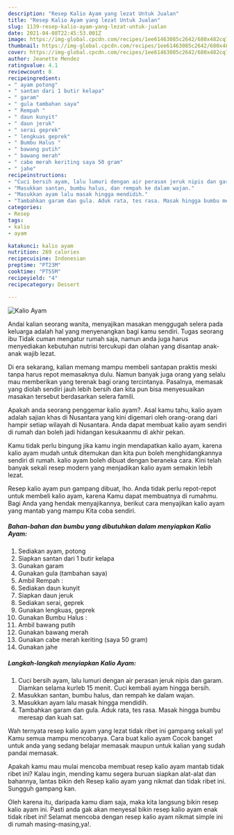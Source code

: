 ```yaml
---
description: "Resep Kalio Ayam yang lezat Untuk Jualan"
title: "Resep Kalio Ayam yang lezat Untuk Jualan"
slug: 1139-resep-kalio-ayam-yang-lezat-untuk-jualan
date: 2021-04-08T22:45:53.001Z
image: https://img-global.cpcdn.com/recipes/1ee61463085c2642/680x482cq70/kalio-ayam-foto-resep-utama.jpg
thumbnail: https://img-global.cpcdn.com/recipes/1ee61463085c2642/680x482cq70/kalio-ayam-foto-resep-utama.jpg
cover: https://img-global.cpcdn.com/recipes/1ee61463085c2642/680x482cq70/kalio-ayam-foto-resep-utama.jpg
author: Jeanette Mendez
ratingvalue: 4.1
reviewcount: 8
recipeingredient:
- " ayam potong"
- " santan dari 1 butir kelapa"
- " garam"
- " gula tambahan saya"
- " Rempah "
- " daun kunyit"
- " daun jeruk"
- " serai geprek"
- " lengkuas geprek"
- " Bumbu Halus "
- " bawang putih"
- " bawang merah"
- " cabe merah keriting saya 50 gram"
- " jahe"
recipeinstructions:
- "Cuci bersih ayam, lalu lumuri dengan air perasan jeruk nipis dan garam. Diamkan selama kurleb 15 menit. Cuci kembali ayam hingga bersih."
- "Masukkan santan, bumbu halus, dan rempah ke dalam wajan."
- "Masukkan ayam lalu masak hingga mendidih."
- "Tambahkan garam dan gula. Aduk rata, tes rasa. Masak hingga bumbu meresap dan kuah sat."
categories:
- Resep
tags:
- kalio
- ayam

katakunci: kalio ayam 
nutrition: 269 calories
recipecuisine: Indonesian
preptime: "PT23M"
cooktime: "PT55M"
recipeyield: "4"
recipecategory: Dessert

---
```



![Kalio Ayam](https://img-global.cpcdn.com/recipes/1ee61463085c2642/680x482cq70/kalio-ayam-foto-resep-utama.jpg)

Andai kalian seorang wanita, menyajikan masakan menggugah selera pada keluarga adalah hal yang menyenangkan bagi kamu sendiri. Tugas seorang ibu Tidak cuman mengatur rumah saja, namun anda juga harus menyediakan kebutuhan nutrisi tercukupi dan olahan yang disantap anak-anak wajib lezat.

Di era  sekarang, kalian memang mampu membeli santapan praktis meski tanpa harus repot memasaknya dulu. Namun banyak juga orang yang selalu mau memberikan yang terenak bagi orang tercintanya. Pasalnya, memasak yang diolah sendiri jauh lebih bersih dan kita pun bisa menyesuaikan masakan tersebut berdasarkan selera famili. 



Apakah anda seorang penggemar kalio ayam?. Asal kamu tahu, kalio ayam adalah sajian khas di Nusantara yang kini digemari oleh orang-orang dari hampir setiap wilayah di Nusantara. Anda dapat membuat kalio ayam sendiri di rumah dan boleh jadi hidangan kesukaanmu di akhir pekan.

Kamu tidak perlu bingung jika kamu ingin mendapatkan kalio ayam, karena kalio ayam mudah untuk ditemukan dan kita pun boleh menghidangkannya sendiri di rumah. kalio ayam boleh dibuat dengan beraneka cara. Kini telah banyak sekali resep modern yang menjadikan kalio ayam semakin lebih lezat.

Resep kalio ayam pun gampang dibuat, lho. Anda tidak perlu repot-repot untuk membeli kalio ayam, karena Kamu dapat membuatnya di rumahmu. Bagi Anda yang hendak menyajikannya, berikut cara menyajikan kalio ayam yang mantab yang mampu Kita coba sendiri.

<!--inarticleads1-->

##### Bahan-bahan dan bumbu yang dibutuhkan dalam menyiapkan Kalio Ayam:

1. Sediakan  ayam, potong
1. Siapkan  santan dari 1 butir kelapa
1. Gunakan  garam
1. Gunakan  gula (tambahan saya)
1. Ambil  Rempah :
1. Sediakan  daun kunyit
1. Siapkan  daun jeruk
1. Sediakan  serai, geprek
1. Gunakan  lengkuas, geprek
1. Gunakan  Bumbu Halus :
1. Ambil  bawang putih
1. Gunakan  bawang merah
1. Gunakan  cabe merah keriting (saya 50 gram)
1. Gunakan  jahe




<!--inarticleads2-->

##### Langkah-langkah menyiapkan Kalio Ayam:

1. Cuci bersih ayam, lalu lumuri dengan air perasan jeruk nipis dan garam. Diamkan selama kurleb 15 menit. Cuci kembali ayam hingga bersih.
1. Masukkan santan, bumbu halus, dan rempah ke dalam wajan.
1. Masukkan ayam lalu masak hingga mendidih.
1. Tambahkan garam dan gula. Aduk rata, tes rasa. Masak hingga bumbu meresap dan kuah sat.




Wah ternyata resep kalio ayam yang lezat tidak ribet ini gampang sekali ya! Kamu semua mampu mencobanya. Cara buat kalio ayam Cocok banget untuk anda yang sedang belajar memasak maupun untuk kalian yang sudah pandai memasak.

Apakah kamu mau mulai mencoba membuat resep kalio ayam mantab tidak ribet ini? Kalau ingin, mending kamu segera buruan siapkan alat-alat dan bahannya, lantas bikin deh Resep kalio ayam yang nikmat dan tidak ribet ini. Sungguh gampang kan. 

Oleh karena itu, daripada kamu diam saja, maka kita langsung bikin resep kalio ayam ini. Pasti anda gak akan menyesal bikin resep kalio ayam enak tidak ribet ini! Selamat mencoba dengan resep kalio ayam nikmat simple ini di rumah masing-masing,ya!.

